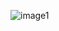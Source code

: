 ![image1](https://github.com/Imadouldelmelah/dee-games/assets/123662210/708d4089-a2b4-46c8-b33c-b5eec307cda3)

